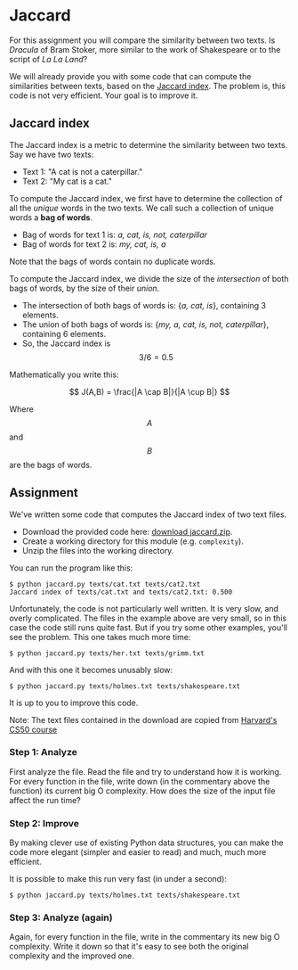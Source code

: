 # Jaccard

For this assignment you will compare the similarity between two texts. Is *Dracula* of Bram Stoker, more similar to the work of Shakespeare or to the script of *La La Land*?

We will already provide you with some code that can compute the similarities between texts, based on the [Jaccard index](https://en.wikipedia.org/wiki/Jaccard_index). The problem is, this code is not very efficient. Your goal is to improve it.

## Jaccard index

The Jaccard index is a metric to determine the similarity between two texts. Say we have two texts:

- Text 1: "A cat is not a caterpillar."
- Text 2: "My cat is a cat."

To compute the Jaccard index, we first have to determine the collection of all the *unique* words in the two texts. We call such a collection of unique words a **bag of words**.

- Bag of words for text 1 is: *a, cat, is, not, caterpillar*
- Bag of words for text 2 is: *my, cat, is, a*

Note that the bags of words contain no duplicate words.

To compute the Jaccard index, we divide the size of the *intersection* of both bags of words, by the size of their *union*.

- The intersection of both bags of words is: {*a, cat, is*}, containing 3 elements.
- The union of both bags of words is: {*my, a, cat, is, not, caterpillar*}, containing 6 elements.
- So, the Jaccard index is $$3/6=0.5$$

Mathematically you write this:

$$
J(A,B) = \frac{|A \cap B|}{|A \cup B|}
$$

Where $$A$$ and $$B$$ are the bags of words.

## Assignment

We've written some code that computes the Jaccard index of two text files.

* Download the provided code here: [download jaccard.zip](jaccard.zip).
* Create a working directory for this module (e.g. `complexity`).
* Unzip the files into the working directory.

You can run the program like this:

    $ python jaccard.py texts/cat.txt texts/cat2.txt
    Jaccard index of texts/cat.txt and texts/cat2.txt: 0.500

Unfortunately, the code is not particularly well written. It is very slow, and overly complicated. The files in the example above are very small, so in this case the code still runs quite fast. But if you try some other examples, you'll see the problem. This one takes much more time:

    $ python jaccard.py texts/her.txt texts/grimm.txt

And with this one it becomes unusably slow:

    $ python jaccard.py texts/holmes.txt texts/shakespeare.txt

It is up to you to improve this code.

Note: The text files contained in the download are copied from [Harvard's CS50 course](https://cs50.harvard.edu/x/2021/psets/5/speller/)

### Step 1: Analyze

First analyze the file. Read the file and try to understand how it is working. For every function in the file, write down (in the commentary above the function) its current big O complexity. How does the size of the input file affect the run time?

### Step 2: Improve

By making clever use of existing Python data structures, you can make the code more elegant (simpler and easier to read) and much, much more efficient.

It is possible to make this run very fast (in under a second):

    $ python jaccard.py texts/holmes.txt texts/shakespeare.txt

### Step 3: Analyze (again)

Again, for every function in the file, write in the commentary its new big O complexity. Write it down so that it's easy to see both the original complexity and the improved one.

